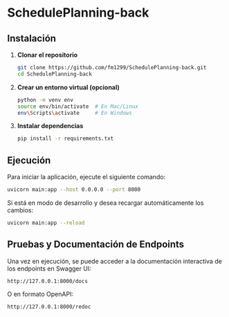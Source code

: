 # SchedulePlanning-back

## Instalación
1. **Clonar el repositorio**
   ```sh
   git clone https://github.com/fm1299/SchedulePlanning-back.git
   cd SchedulePlanning-back
   ```
2. **Crear un entorno virtual (opcional)**
   ```sh
   python -m venv env
   source env/bin/activate  # En Mac/Linux
   env\Scripts\activate     # En Windows
   ```
3. **Instalar dependencias**
   ```sh
   pip install -r requirements.txt
   ```

## Ejecución
Para iniciar la aplicación, ejecute el siguiente comando:
```sh
uvicorn main:app --host 0.0.0.0 --port 8000
```
Si está en modo de desarrollo y desea recargar automáticamente los cambios:
```sh
uvicorn main:app --reload
```

## Pruebas y Documentación de Endpoints
Una vez en ejecución, se puede acceder a la documentación interactiva de los endpoints en Swagger UI:
```
http://127.0.0.1:8000/docs
```
O en formato OpenAPI:
```
http://127.0.0.1:8000/redoc
```